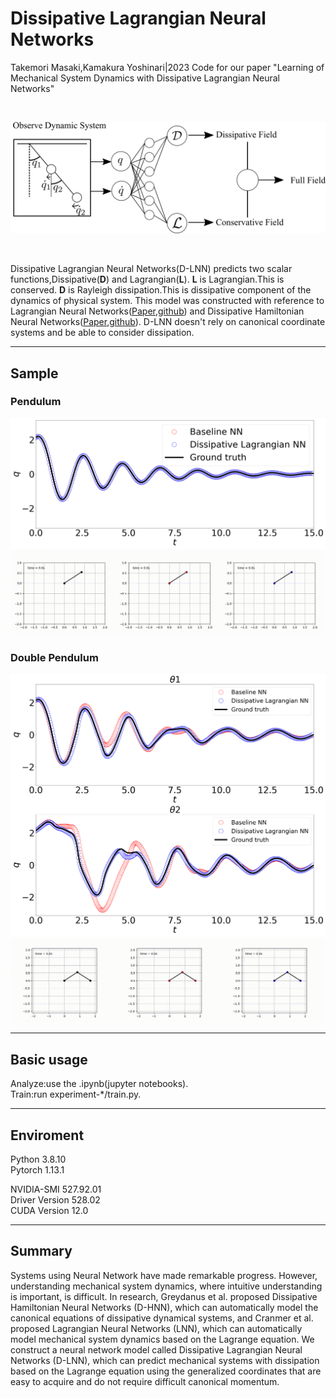# Dissipative Lagrangian Neural Networks

Takemori Masaki,Kamakura Yoshinari|2023
Code for our paper "Learning of Mechanical System Dynamics with Dissipative Lagrangian Neural Networks"

<br>

![Main idea](./static/abstract.png)

<br>

Dissipative Lagrangian Neural Networks(D-LNN) predicts two scalar functions,Dissipative(**D**) and Lagrangian(**L**).
**L** is Lagrangian.This is conserved.
**D** is Rayleigh dissipation.This is dissipative component of the dynamics of physical system.
This model was constructed with reference to Lagrangian Neural Networks([Paper](https://arxiv.org/abs/2003.04630),[github](https://github.com/MilesCranmer/lagrangian_nns)) and Dissipative Hamiltonian Neural Networks([Paper](https://arxiv.org/abs/2201.10085),[github](https://github.com/DrewSosa/dissipative_hnns)). D-LNN doesn't rely on canonical coordinate systems and be able to consider dissipation.

---
## Sample
### Pendulum
![Pendulum](./static/pendulum_orbit.png)
![Pendulum](./static/pendulum.gif)

### Double Pendulum
![Double Pendulum](./static/dp_orbit.png)
![Double Pendulum](./static/dp.gif)

---
## Basic usage
Analyze:use the .ipynb(jupyter notebooks). \
Train:run experiment-*/train.py. 

---
## Enviroment
Python 3.8.10 \
Pytorch 1.13.1

NVIDIA-SMI 527.92.01 \
Driver Version 528.02 \
CUDA Version 12.0

---
## Summary
Systems using Neural Network have made remarkable progress. However, understanding mechanical system dynamics, where intuitive understanding is important, is difficult.
In research, Greydanus et al. proposed Dissipative Hamiltonian Neural Networks (D-HNN), which can automatically model the canonical equations of dissipative dynamical systems, and Cranmer et al. proposed Lagrangian Neural Networks (LNN), which can automatically model mechanical system dynamics based on the Lagrange equation.
We construct a neural network model called Dissipative Lagrangian Neural Networks (D-LNN), which can predict mechanical systems with dissipation based on the Lagrange equation using the generalized coordinates that are easy to acquire and do not require difficult canonical momentum.